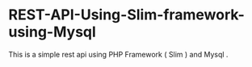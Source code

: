 # REST-API-Using-Slim-framework-using-Mysql
This is a simple rest api using PHP Framework ( Slim ) and Mysql .
